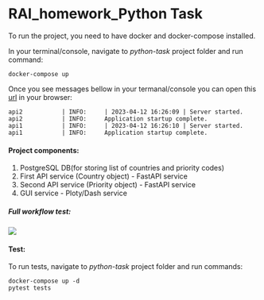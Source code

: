 # RAI_homework_Python Task

To run the project, you need to have docker and docker-compose installed.

In your terminal/console, navigate to *python-task* project folder and run command:
```
docker-compose up
```
Once you see messages bellow in your termanal/console you can open this [url](http://0.0.0.0:5002/) in your browser:
```
api2           | INFO:     | 2023-04-12 16:26:09 | Server started.
api2           | INFO:     Application startup complete.
api1           | INFO:     | 2023-04-12 16:26:10 | Server started.
api1           | INFO:     Application startup complete.
```


#### Project components:
1. PostgreSQL DB(for storing list of countries and priority codes)
2. First API service (Country object) - FastAPI service
3. Second API service (Priority object) - FastAPI service
4. GUI service - Ploty/Dash service


##### Full workflow test:
![](https://github.com/milanchanstveni/revenue.ai/blob/main/python-task/python-task.gif)


#### Test:
To run tests, navigate to *python-task* project folder and run commands:
```
docker-compose up -d
pytest tests
```

